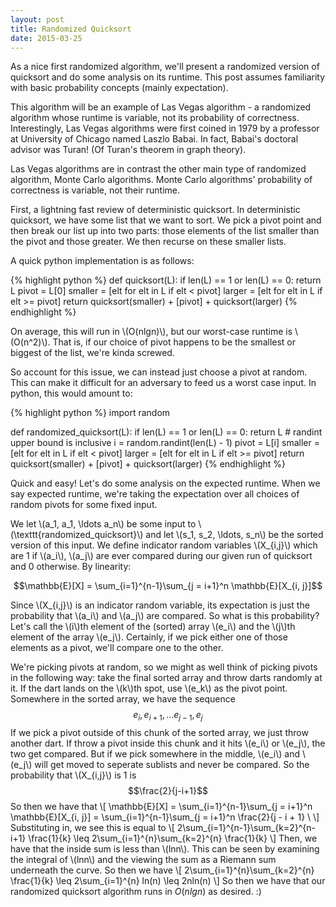 ```yaml
---
layout: post
title: Randomized Quicksort
date: 2015-03-25
---
```


As a nice first randomized algorithm, we'll present a randomized version of quicksort and do some analysis on its runtime. This post assumes familiarity with basic probability concepts (mainly expectation).

This algorithm will be an example of Las Vegas algorithm - a randomized algorithm whose runtime is variable, not its probability of correctness. Interestingly, Las Vegas algorithms were first coined in 1979 by a professor at University of Chicago named Laszlo Babai. In fact, Babai's doctoral advisor was Turan! (Of Turan's theorem in graph theory).

Las Vegas algorithms are in contrast the other main type of randomized algorithm, Monte Carlo algorithms. Monte Carlo algorithms' probability of correctness is variable, not their runtime.

First, a lightning fast review of deterministic quicksort. In deterministic quicksort, we have some list that we want to sort. We pick a pivot point and then break our list up into two parts: those elements of the list smaller than the pivot and those greater. We then recurse on these smaller lists.

A quick python implementation is as follows:

{% highlight python %}
def quicksort(L):
    if len(L) == 1 or len(L) == 0:
        return L
    pivot = L[0]
    smaller = [elt for elt in L if elt < pivot]
    larger = [elt for elt in L if elt >= pivot]
    return quicksort(smaller) + [pivot] + quicksort(larger)
{% endhighlight %}

On average, this will run in \\(O(nlgn)\\), but our worst-case runtime is \\(O(n^2)\\). That is, if our choice of pivot happens to be the smallest or biggest of the list, we're kinda screwed.

So account for this issue, we can instead just choose a pivot at random. This can make it difficult for an adversary to feed us a worst case input. In python, this would amount to:

{% highlight python %}
import random

def randomized_quicksort(L):
    if len(L) == 1 or len(L) == 0:
        return L
    # randint upper bound is inclusive
    i = random.randint(len(L) - 1)
    pivot = L[i]
    smaller = [elt for elt in L if elt < pivot]
    larger = [elt for elt in L if elt >= pivot]
    return quicksort(smaller) + [pivot] + quicksort(larger)
{% endhighlight %}

Quick and easy! Let's do some analysis on the expected runtime. When we say expected runtime, we're taking the expectation over all choices of random pivots for some fixed input.

We let \\(a_1, a_1, \ldots a_n\\) be some input to \\(\texttt{randomized_quicksort}\\) and let \\(s_1, s_2, \ldots, s_n\\) be the sorted version of this input. We define indicator random variables \\(X_{i,j}\\) which are 1 if \\(a_i\\), \\(a_j\\) are ever compared during our given run of quicksort and 0 otherwise. By linearity:

$$\mathbb{E}[X] = \sum_{i=1}^{n-1}\sum_{j = i+1}^n \mathbb{E}[X_{i, j}]$$

Since \\(X_{i,j}\\) is an indicator random variable, its expectation is just the probability that \\(a_i\\) and \\(a_j\\) are compared. So what is this probability? Let's call the \\(i\\)th element of the (sorted) array \\(e_i\\) and the \\(j\\)th element of the array \\(e_j\\). Certainly, if we pick either one of those elements as a pivot, we'll compare one to the other.

We're picking pivots at random, so we might as well think of picking pivots in the following way: take the final sorted array and throw darts randomly at it. If the dart lands on the \\(k\\)th spot, use \\(e_k\\) as the pivot point. Somewhere in the sorted array, we have the sequence
$$e_i, e_{i+1}, \ldots e_{j-1}, e_j$$
If we pick a pivot outside of this chunk of the sorted array, we just throw another dart. If throw a pivot inside this chunk and it hits \\(e_i\\) or \\(e_j\\), the two get compared. But if we pick somewhere in the middle, \\(e_i\\) and \\(e_j\\) will get moved to seperate sublists and never be compared. So the probability that \\(X_{i,j}\\) is 1 is
$$\frac{2}{j-i+1}$$
So then we have that
\\[
\mathbb{E}[X] = \sum_{i=1}^{n-1}\sum_{j = i+1}^n \mathbb{E}[X_{i, j}]
              = \sum_{i=1}^{n-1}\sum_{j = i+1}^n \frac{2}{j - i + 1} \\
\\]
Substituting in, we see this is equal to
\\[
2\sum_{i=1}^{n-1}\sum_{k=2}^{n-i+1} \frac{1}{k}
\leq 2\sum_{i=1}^{n}\sum_{k=2}^{n} \frac{1}{k}
\\]
Then, we have that the inside sum is less than \\(lnn\\). This can be seen by examining the integral of \\(lnn\\) and the viewing the sum as a Riemann sum underneath the curve. So then we have
\\[
2\sum_{i=1}^{n}\sum_{k=2}^{n} \frac{1}{k}
\leq 2\sum_{i=1}^{n} ln(n)
\leq 2nln(n)
\\]
So then we have that our randomized quicksort algorithm runs in $O(nlgn)$ as desired. :)
